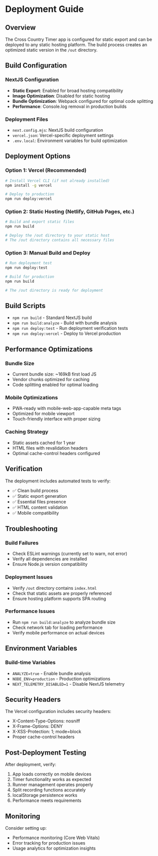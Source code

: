 # Deployment Guide

## Overview

The Cross Country Timer app is configured for static export and can be deployed to any static hosting platform. The build process creates an optimized static version in the `/out` directory.

## Build Configuration

### NextJS Configuration

- **Static Export**: Enabled for broad hosting compatibility
- **Image Optimization**: Disabled for static hosting
- **Bundle Optimization**: Webpack configured for optimal code splitting
- **Performance**: Console.log removal in production builds

### Deployment Files

- `next.config.mjs`: NextJS build configuration
- `vercel.json`: Vercel-specific deployment settings
- `.env.local`: Environment variables for build optimization

## Deployment Options

### Option 1: Vercel (Recommended)

```bash
# Install Vercel CLI (if not already installed)
npm install -g vercel

# Deploy to production
npm run deploy:vercel
```

### Option 2: Static Hosting (Netlify, GitHub Pages, etc.)

```bash
# Build and export static files
npm run build

# Deploy the /out directory to your static host
# The /out directory contains all necessary files
```

### Option 3: Manual Build and Deploy

```bash
# Run deployment test
npm run deploy:test

# Build for production
npm run build

# The /out directory is ready for deployment
```

## Build Scripts

- `npm run build` - Standard NextJS build
- `npm run build:analyze` - Build with bundle analysis
- `npm run deploy:test` - Run deployment verification tests
- `npm run deploy:vercel` - Deploy to Vercel production

## Performance Optimizations

### Bundle Size

- Current bundle size: ~169kB first load JS
- Vendor chunks optimized for caching
- Code splitting enabled for optimal loading

### Mobile Optimizations

- PWA-ready with mobile-web-app-capable meta tags
- Optimized for mobile viewport
- Touch-friendly interface with proper sizing

### Caching Strategy

- Static assets cached for 1 year
- HTML files with revalidation headers
- Optimal cache-control headers configured

## Verification

The deployment includes automated tests to verify:

- ✅ Clean build process
- ✅ Static export generation
- ✅ Essential files presence
- ✅ HTML content validation
- ✅ Mobile compatibility

## Troubleshooting

### Build Failures

- Check ESLint warnings (currently set to warn, not error)
- Verify all dependencies are installed
- Ensure Node.js version compatibility

### Deployment Issues

- Verify `/out` directory contains `index.html`
- Check that static assets are properly referenced
- Ensure hosting platform supports SPA routing

### Performance Issues

- Run `npm run build:analyze` to analyze bundle size
- Check network tab for loading performance
- Verify mobile performance on actual devices

## Environment Variables

### Build-time Variables

- `ANALYZE=true` - Enable bundle analysis
- `NODE_ENV=production` - Production optimizations
- `NEXT_TELEMETRY_DISABLED=1` - Disable NextJS telemetry

## Security Headers

The Vercel configuration includes security headers:

- X-Content-Type-Options: nosniff
- X-Frame-Options: DENY
- X-XSS-Protection: 1; mode=block
- Proper cache-control headers

## Post-Deployment Testing

After deployment, verify:

1. App loads correctly on mobile devices
2. Timer functionality works as expected
3. Runner management operates properly
4. Split recording functions accurately
5. localStorage persistence works
6. Performance meets requirements

## Monitoring

Consider setting up:

- Performance monitoring (Core Web Vitals)
- Error tracking for production issues
- Usage analytics for optimization insights
